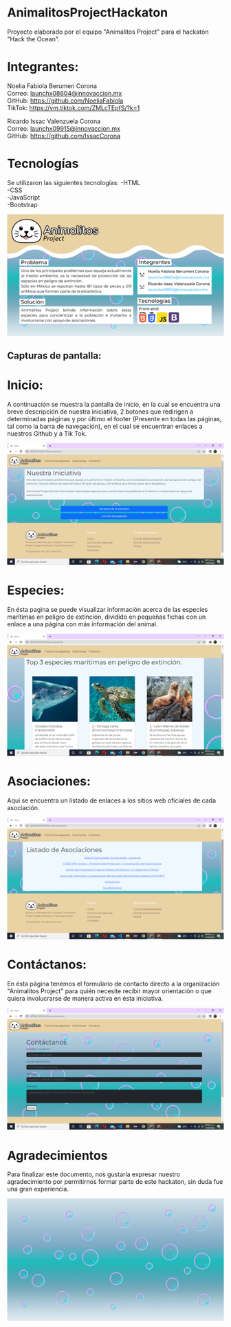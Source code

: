 # AnimalitosProjectHackaton
Proyecto elaborado por el equipo "Animalitos Project" para el hackatón "Hack the Ocean".

# Integrantes:
Noelia Fabiola Berumen Corona <br>
Correo: launchx08604@innovaccion.mx <br>
GitHub: https://github.com/NoeliaFabiola <br>
TikTok: https://vm.tiktok.com/ZMLcTEpfS/?k=1

Ricardo Issac Valenzuela Corona <br>
Correo: launchx09915@innovaccion.mx <br>
GitHub: https://github.com/IssacCorona

# Tecnologías
Se utilizaron las siguientes tecnologías:
-HTML <br>
-CSS <br>
-JavaScript <br>
-Bootstrap <br>

<img src="https://github.com/NoeliaFabiola/AnimalitosProjectHackaton/blob/main/Animalitos%20Project/Capturas/Integrantes.png" alt="Ficha"/>

## Capturas de pantalla:
# Inicio:
A continuación se muestra la pantalla de inicio, en la cual se encuentra una breve descripción de nuestra iniciativa, 2 botones que redirigen a determinadas páginas y por último el footer (Presente en todas las páginas, tal como la barra de navegación), en el cual se encuentran enlaces a nuestros Github y a Tik Tok.

<img src="https://github.com/NoeliaFabiola/AnimalitosProjectHackaton/blob/main/Animalitos%20Project/Capturas/Inicio.png" alt="Inicio"/> <br>

# Especies:
En ésta pagina se puede visualizar información acerca de las especies marítimas en peligro de extinción, dividido en pequeñas fichas con un enlace a una página con más información del animal.

<img src="https://github.com/NoeliaFabiola/AnimalitosProjectHackaton/blob/main/Animalitos%20Project/Capturas/Especies.png" alt="Especies"/> <br>

# Asociaciones:
Aquí se encuentra un listado de enlaces a los sitios web oficiales de cada asociación.

<img src="https://github.com/NoeliaFabiola/AnimalitosProjectHackaton/blob/main/Animalitos%20Project/Capturas/Asociaciones.png" alt="Asociaciones"/> <br>

# Contáctanos:
En ésta página tenemos el formulario de contacto directo a la organización "Animalitos Project" para quién necesite recibir mayor orientación o que quiera involucrarse de manera activa en ésta iniciativa.

<img src="https://github.com/NoeliaFabiola/AnimalitosProjectHackaton/blob/main/Animalitos%20Project/Capturas/Contactanos.png" alt="Contactanos"/> <br>

# Agradecimientos
Para finalizar este documento, nos gustaría expresar nuestro agradecimiento por permitirnos formar parte de este hackaton, sin duda fue una gran experiencia.

<img src="https://github.com/NoeliaFabiola/AnimalitosProjectHackaton/blob/main/Animalitos%20Project/Images/Fondo%20Burbujas.gif" alt="Fondo"/>
